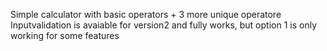 Simple calculator with basic operators + 3 more unique operatore
Inputvalidation is avaiable for version2 and fully works, but option 1 is only working for some features
